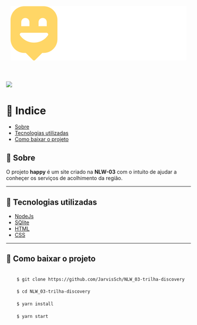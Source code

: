 <h1 align="center">
    <img src="public/images/logo.svg">
</h1>

<h1>
    <img src="public/images/Happy.gif">
</h1>

# 📑 Indice

- [Sobre](#-sobre)
- [Tecnologias utilizadas](#-tecnologias-utilizadas)
- [Como baixar o projeto](como-baixar-o-projeto)

## 📙 Sobre

O projeto **happy** é um site criado na **NLW-03** com o intuito de ajudar a conheçer os serviços de acolhimento da região.

---

## 🚀 Tecnologias utilizadas

- [NodeJs](https://nodejs.org/)
- [SQlite](https://www.sqlite.org/)
- [HTML](https://developer.mozilla.org/pt-BR/docs/Web/HTML)
- [CSS](https://developer.mozilla.org/pt-BR/docs/Web/CSS)

---

## 📁 Como baixar o projeto

```bash

    $ git clone https://github.com/JarvisSch/NLW_03-trilha-discovery

    $ cd NLW_03-trilha-discovery

    $ yarn install

    $ yarn start

```
